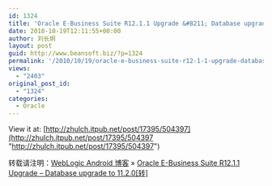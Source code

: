 ```yaml
---
id: 1324
title: 'Oracle E-Business Suite R12.1.1 Upgrade &#8211; Database upgrade to 11.2.0[转]'
date: 2010-10-19T12:11:55+00:00
author: 刘长炯
layout: post
guid: http://www.beansoft.biz/?p=1324
permalink: '/2010/10/19/oracle-e-business-suite-r12-1-1-upgrade-database-upgrade-to-11-2-0%e8%bd%ac/'
views:
  - "2403"
original_post_id:
  - "1324"
categories:
  - Oracle
---
```

View it at: [http://zhulch.itpub.net/post/17395/504397](http://zhulch.itpub.net/post/17395/504397 "http://zhulch.itpub.net/post/17395/504397")

转载请注明：[WebLogic Android 博客](http://www.beansoft.biz) &raquo; [Oracle E-Business Suite R12.1.1 Upgrade &#8211; Database upgrade to 11.2.0[转]](http://www.beansoft.biz/2010/10/19/oracle-e-business-suite-r12-1-1-upgrade-database-upgrade-to-11-2-0%e8%bd%ac/)